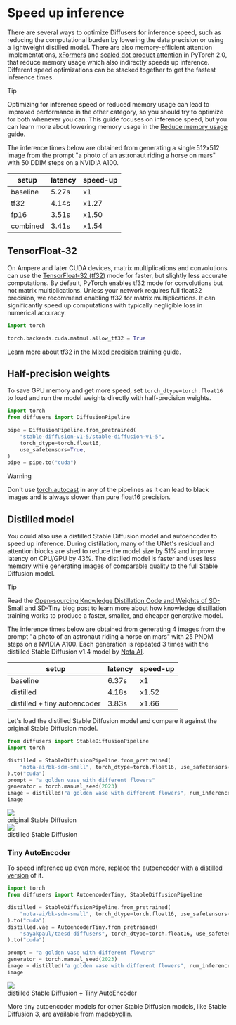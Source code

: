 <!--Copyright 2024 The HuggingFace Team. All rights reserved.

Licensed under the Apache License, Version 2.0 (the "License"); you may not use this file except in compliance with
the License. You may obtain a copy of the License at

http://www.apache.org/licenses/LICENSE-2.0

Unless required by applicable law or agreed to in writing, software distributed under the License is distributed on
an "AS IS" BASIS, WITHOUT WARRANTIES OR CONDITIONS OF ANY KIND, either express or implied. See the License for the
specific language governing permissions and limitations under the License.
-->

# Speed up inference

There are several ways to optimize Diffusers for inference speed, such as reducing the computational burden by lowering the data precision or using a lightweight distilled model. There are also memory-efficient attention implementations, [xFormers](xformers) and [scaled dot product attention](https://pytorch.org/docs/stable/generated/torch.nn.functional.scaled_dot_product_attention.html) in PyTorch 2.0, that reduce memory usage which also indirectly speeds up inference. Different speed optimizations can be stacked together to get the fastest inference times.

> [!TIP]
> Optimizing for inference speed or reduced memory usage can lead to improved performance in the other category, so you should try to optimize for both whenever you can. This guide focuses on inference speed, but you can learn more about lowering memory usage in the [Reduce memory usage](memory) guide.

The inference times below are obtained from generating a single 512x512 image from the prompt "a photo of an astronaut riding a horse on mars" with 50 DDIM steps on a NVIDIA A100.

| setup    | latency | speed-up |
|----------|---------|----------|
| baseline | 5.27s   | x1       |
| tf32     | 4.14s   | x1.27    |
| fp16     | 3.51s   | x1.50    |
| combined | 3.41s   | x1.54    |

## TensorFloat-32

On Ampere and later CUDA devices, matrix multiplications and convolutions can use the [TensorFloat-32 (tf32)](https://blogs.nvidia.com/blog/2020/05/14/tensorfloat-32-precision-format/) mode for faster, but slightly less accurate computations. By default, PyTorch enables tf32 mode for convolutions but not matrix multiplications. Unless your network requires full float32 precision, we recommend enabling tf32 for matrix multiplications. It can significantly speed up computations with typically negligible loss in numerical accuracy.

```python
import torch

torch.backends.cuda.matmul.allow_tf32 = True
```

Learn more about tf32 in the [Mixed precision training](https://huggingface.co/docs/transformers/en/perf_train_gpu_one#tf32) guide.

## Half-precision weights

To save GPU memory and get more speed, set `torch_dtype=torch.float16` to load and run the model weights directly with half-precision weights.

```Python
import torch
from diffusers import DiffusionPipeline

pipe = DiffusionPipeline.from_pretrained(
    "stable-diffusion-v1-5/stable-diffusion-v1-5",
    torch_dtype=torch.float16,
    use_safetensors=True,
)
pipe = pipe.to("cuda")
```

> [!WARNING]
> Don't use [torch.autocast](https://pytorch.org/docs/stable/amp.html#torch.autocast) in any of the pipelines as it can lead to black images and is always slower than pure float16 precision.

## Distilled model

You could also use a distilled Stable Diffusion model and autoencoder to speed up inference. During distillation, many of the UNet's residual and attention blocks are shed to reduce the model size by 51% and improve latency on CPU/GPU by 43%. The distilled model is faster and uses less memory while generating images of comparable quality to the full Stable Diffusion model.

> [!TIP]
> Read the [Open-sourcing Knowledge Distillation Code and Weights of SD-Small and SD-Tiny](https://huggingface.co/blog/sd_distillation) blog post to learn more about how knowledge distillation training works to produce a faster, smaller, and cheaper generative model.

The inference times below are obtained from generating 4 images from the prompt "a photo of an astronaut riding a horse on mars" with 25 PNDM steps on a NVIDIA A100. Each generation is repeated 3 times with the distilled Stable Diffusion v1.4 model by [Nota AI](https://hf.co/nota-ai).

| setup                        | latency | speed-up |
|------------------------------|---------|----------|
| baseline                     | 6.37s   | x1       |
| distilled                    | 4.18s   | x1.52    |
| distilled + tiny autoencoder | 3.83s   | x1.66    |

Let's load the distilled Stable Diffusion model and compare it against the original Stable Diffusion model.

```py
from diffusers import StableDiffusionPipeline
import torch

distilled = StableDiffusionPipeline.from_pretrained(
    "nota-ai/bk-sdm-small", torch_dtype=torch.float16, use_safetensors=True,
).to("cuda")
prompt = "a golden vase with different flowers"
generator = torch.manual_seed(2023)
image = distilled("a golden vase with different flowers", num_inference_steps=25, generator=generator).images[0]
image
```

<div class="flex gap-4">
  <div>
    <img class="rounded-xl" src="https://huggingface.co/datasets/huggingface/documentation-images/resolve/main/diffusers/original_sd.png"/>
    <figcaption class="mt-2 text-center text-sm text-gray-500">original Stable Diffusion</figcaption>
  </div>
  <div>
    <img class="rounded-xl" src="https://huggingface.co/datasets/huggingface/documentation-images/resolve/main/diffusers/distilled_sd.png"/>
    <figcaption class="mt-2 text-center text-sm text-gray-500">distilled Stable Diffusion</figcaption>
  </div>
</div>

### Tiny AutoEncoder

To speed inference up even more, replace the autoencoder with a [distilled version](https://huggingface.co/sayakpaul/taesdxl-diffusers) of it.

```py
import torch
from diffusers import AutoencoderTiny, StableDiffusionPipeline

distilled = StableDiffusionPipeline.from_pretrained(
    "nota-ai/bk-sdm-small", torch_dtype=torch.float16, use_safetensors=True,
).to("cuda")
distilled.vae = AutoencoderTiny.from_pretrained(
    "sayakpaul/taesd-diffusers", torch_dtype=torch.float16, use_safetensors=True,
).to("cuda")

prompt = "a golden vase with different flowers"
generator = torch.manual_seed(2023)
image = distilled("a golden vase with different flowers", num_inference_steps=25, generator=generator).images[0]
image
```

<div class="flex justify-center">
  <div>
    <img class="rounded-xl" src="https://huggingface.co/datasets/huggingface/documentation-images/resolve/main/diffusers/distilled_sd_vae.png" />
    <figcaption class="mt-2 text-center text-sm text-gray-500">distilled Stable Diffusion + Tiny AutoEncoder</figcaption>
  </div>
</div>

More tiny autoencoder models for other Stable Diffusion models, like Stable Diffusion 3, are available from [madebyollin](https://huggingface.co/madebyollin).